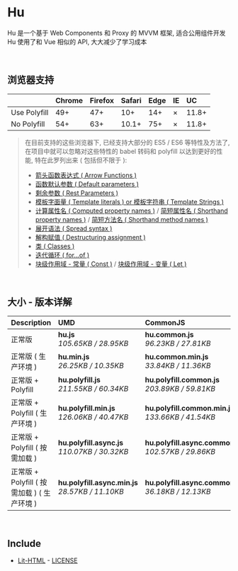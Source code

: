 # Hu
Hu 是一个基于 Web Components 和 Proxy 的 MVVM 框架, 适合公用组件开发<br>
Hu 使用了和 Vue 相似的 API, 大大减少了学习成本

<br>

## 浏览器支持

|              | Chrome | Firefox | Safari | Edge | IE | UC    |
| :-           | :-     | :-      | :-     | :-   | :- | :-    |
| Use Polyfill | 49+    | 47+     | 10+    | 14+  | ×  | 11.8+ |
| No Polyfill  | 54+    | 63+     | 10.1+  | 75+  | ×  | 11.8+ |

> 在目前支持的这些浏览器下, 已经支持大部分的 ES5 / ES6 等特性及方法了,<br>
> 在项目中就可以忽略对这些特性的 babel 转码和 polyfill 以达到更好的性能, 特在此罗列出来 ( 包括但不限于 ): <br>
  > - [箭头函数表达式 ( Arrow Functions )](https://developer.mozilla.org/zh-CN/docs/Web/JavaScript/Reference/Functions/Arrow_functions)
  > - [函数默认参数 ( Default parameters )](https://developer.mozilla.org/zh-CN/docs/Web/JavaScript/Reference/Functions/Default_parameters)
  > - [剩余参数 ( Rest Parameters )](https://developer.mozilla.org/zh-CN/docs/Web/JavaScript/Reference/Functions/Rest_parameters)
  > - [模板字面量 ( Template literals ) or 模板字符串 ( Template Strings )](https://developer.mozilla.org/zh-CN/docs/Web/JavaScript/Reference/template_strings)
  > - [计算属性名 ( Computed property names )](https://developer.mozilla.org/zh-CN/docs/Web/JavaScript/Reference/Operators/Object_initializer#计算属性名) / [简短属性名 ( Shorthand property names )](https://developer.mozilla.org/zh-CN/docs/Web/JavaScript/Reference/Operators/Object_initializer#属性定义) / [简短方法名 ( Shorthand method names )](https://developer.mozilla.org/zh-CN/docs/Web/JavaScript/Reference/Operators/Object_initializer#方法定义)
  > - [展开语法 ( Spread syntax )](https://developer.mozilla.org/zh-CN/docs/Web/JavaScript/Reference/Operators/Spread_syntax)
  > - [解构赋值 ( Destructuring assignment )](https://developer.mozilla.org/zh-CN/docs/Web/JavaScript/Reference/Operators/Destructuring_assignment)
  > - [类 ( Classes )](https://developer.mozilla.org/zh-CN/docs/Web/JavaScript/Reference/Classes)
  > - [迭代循环 ( for...of )](https://developer.mozilla.org/zh-CN/docs/Web/JavaScript/Reference/Statements/for...of)
  > - [块级作用域 - 常量 ( Const )](https://developer.mozilla.org/zh-CN/docs/Web/JavaScript/Reference/Statements/const) / [块级作用域 - 变量 ( Let )](https://developer.mozilla.org/zh-CN/docs/Web/JavaScript/Reference/Statements/let)

<br>

## 大小 - 版本详解
| Description | UMD | CommonJS | ES Module |
| :- | :- | :- | :- |
| 正常版 | **hu.js**<br>*105.65KB / 28.95KB* | **hu.common.js**<br>*96.23KB / 27.81KB* | **hu.esm.js**<br>*96.21KB / 27.80KB* |
| 正常版 ( 生产环境 ) | **hu.min.js**<br>*26.25KB / 10.35KB* | **hu.common.min.js**<br>*33.84KB / 11.36KB* | **hu.esm.min.js**<br>*26.08KB / 10.28KB* |
| 正常版 + Polyfill | **hu.polyfill.js**<br>*211.55KB / 60.34KB* | **hu.polyfill.common.js**<br>*203.89KB / 59.81KB* | **hu.polyfill.esm.js**<br>*203.88KB / 59.79KB* |
| 正常版 + Polyfill ( 生产环境 ) | **hu.polyfill.min.js**<br>*126.06KB / 40.47KB* | **hu.polyfill.common.min.js**<br>*133.66KB / 41.54KB* | **hu.polyfill.esm.min.js**<br>*125.89KB / 40.40KB* |
| 正常版 + Polyfill ( 按需加载 ) | **hu.polyfill.async.js**<br>*110.07KB / 30.32KB* | **hu.polyfill.async.common.js**<br>*102.57KB / 29.86KB* | **hu.polyfill.async.esm.js**<br>*102.55KB / 29.84KB* |
| 正常版 + Polyfill ( 按需加载 ) ( 生产环境 ) | **hu.polyfill.async.min.js**<br>*28.57KB / 11.10KB* | **hu.polyfill.async.common.min.js**<br>*36.18KB / 12.13KB* | **hu.polyfill.async.esm.min.js**<br>*28.40KB / 11.03KB* |

<br>

## Include
  - [Lit-HTML](https://github.com/Polymer/lit-html) \- [LICENSE](https://github.com/Polymer/lit-html/blob/master/LICENSE)
